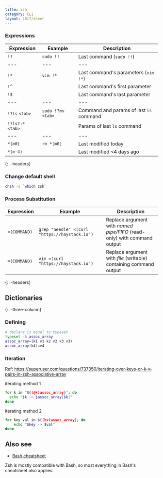 ```yaml
---
title: zsh
category: CLI
layout: 2017/sheet
---
```


### Expressions

| Expression        | Example             | Description                             |
| ----------------- | ------------------- | --------------------------------------- |
| `!!`              | `sudo !!`           | Last command (`sudo !!`)                |
| ---               | ---                 | ---                                     |
| `!*`              | `vim !*`            | Last command's parameters (`vim !*`)    |
| `!^`              |                     | Last command's first parameter          |
| `!$`              |                     | Last command's last parameter           |
| ---               | ---                 | ---                                     |
| `!?ls` `<tab>`    | `sudo !?mv` `<tab>` | Command and params of last `ls` command |
| `!?ls?:*` `<tab>` |                     | Params of last `ls` command             |
| ---               | ---                 | ---                                     |
| `*(m0)`           | `rm *(m0)`          | Last modified today                     |
| `*(m-4)`          |                     | Last modified <4 days ago               |

{: .-headers}

### Change default shell

```bash
chsh -s `which zsh`
```

### Process Substitution

| Expression   | Example                                       | Description                                                             |
| ------------ | --------------------------------------------- | ----------------------------------------------------------------------- |
| `<(COMMAND)` | `grep "needle" <(curl "https://haystack.io")` | Replace argument with _named pipe/FIFO_ (read-only) with command output |
| `=(COMMAND)` | `vim =(curl "https://haystack.io")`           | Replace argument with _file_ (writable) containing command output       |

{: .-headers}

## Dictionaries

{: .-three-column}

### Defining

```bash
# declare is equal to typeset
typeset -A assoc_array
assoc_array=(k1 v1 k2 v2 k3 v3)
assoc_array[k4]=v4
```

### Iteration

Ref: <https://superuser.com/questions/737350/iterating-over-keys-or-k-v-pairs-in-zsh-associative-array>

iterating method 1

```bash
for k in "${(@k)assoc_array}"; do
  echo "$k -> $assoc_array[$k]"
done
```

iterating method 2

```bash
for key val in ${(kv)assoc_array}; do
    echo "$key -> $val"
done
```

## Also see

- [Bash cheatsheet](./bash)

Zsh is mostly compatible with Bash, so most everything in Bash's cheatsheet also applies.
